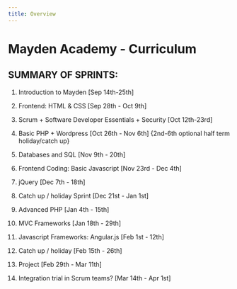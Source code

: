 ```yaml
---
title: Overview
---
```


# Mayden Academy - Curriculum

## SUMMARY OF SPRINTS:

1. Introduction to Mayden [Sep 14th-25th]

2. Frontend: HTML & CSS [Sep 28th - Oct 9th]

3. Scrum + Software Developer Essentials + Security [Oct 12th-23rd]

4. Basic PHP + Wordpress [Oct 26th - Nov 6th] {2nd-6th optional half term holiday/catch up}

5. Databases and SQL [Nov 9th - 20th]

6. Frontend Coding: Basic Javascript [Nov 23rd - Dec 4th]

8. jQuery [Dec 7th - 18th]

9. Catch up / holiday Sprint [Dec 21st - Jan 1st]

10. Advanced PHP [Jan 4th - 15th]

11. MVC Frameworks [Jan 18th - 29th]

12. Javascript Frameworks: Angular.js [Feb 1st - 12th]

13. Catch up / holiday [Feb 15th - 26th]

14. Project [Feb 29th - Mar 11th]

15. Integration trial in Scrum teams? [Mar 14th - Apr 1st]
